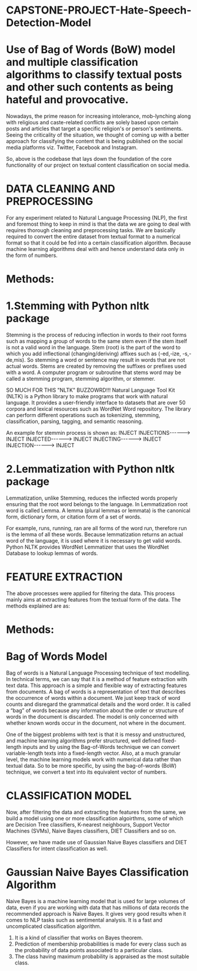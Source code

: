 # CAPSTONE-PROJECT-Hate-Speech-Detection-Model
# Use of Bag of Words (BoW) model and multiple classification algorithms to classify textual posts and other such contents as being hateful and provocative.

Nowadays, the prime reason for increasing intolerance, mob-lynching along with religious and caste-related conflicts are solely based upon certain posts and articles that target a specific
religion's or person's sentiments. Seeing the criticality of the situation, we thought of coming up with a better approach for classifying the content that is being published on the social media
platforms viz. Twitter, Facebook and Instagram.

So, above is the codebase that lays down the foundation of the core functionality of our project on textual content classification on social media.

# DATA CLEANING AND PREPROCESSING
For any experiment related to Natural Language Processing (NLP), the first and foremost thing to keep in mind is that the data we are going to deal with requires thorough cleaning and
preprocessing tasks. We are basically required to convert the entire dataset from textual format to a numerical format so that it could be fed into a certain classification algorithm.
Because machine learning algorithms deal with and hence understand data only in the form of numbers.

# Methods:

# 1.Stemming with Python nltk package
Stemming is the process of reducing inflection in words to their root forms such as mapping a group of words to the same stem even if the stem itself is not a valid word in the language.
Stem (root) is the part of the word to which you add inflectional (changing/deriving) affixes such as (-ed,-ize, -s,-de,mis). So stemming a word or sentence may result in words that are
not actual words. Stems are created by removing the suffixes or prefixes used with a word. A computer program or subroutine that stems word may be called a stemming program, stemming algorithm, or stemmer.

SO MUCH FOR THIS "NLTK" BUZZOWRD!!!
Natural Language Tool Kit (NLTK) is a Python library to make programs that work with natural language. It provides a user-friendly interface to datasets that are over 50 corpora and
lexical resources such as WordNet Word repository. The library can perform different operations such as tokenizing, stemming, classification, parsing, tagging, and semantic reasoning.

An example for stemmin process is shown as:
INJECT
INJECTIONS------> INJECT
INJECTED------> INJECT
INJECTING------> INJECT
INJECTION------> INJECT

# 2.Lemmatization with Python nltk package
Lemmatization, unlike Stemming, reduces the inflected words properly ensuring that the root word belongs to the language. In Lemmatization root word is called Lemma. A lemma (plural lemmas or lemmata)
is the canonical form, dictionary form, or citation form of a set of words.

For example, runs, running, ran are all forms of the word run, therefore run is the lemma of all these words. Because lemmatization returns an actual word of the language, it is used where it is necessary to get valid words.
Python NLTK provides WordNet Lemmatizer that uses the WordNet Database to lookup lemmas of words.

# FEATURE EXTRACTION
The above processes were applied for filtering the data. This process mainly aims at extracting features from the textual form of the data. The methods explained are as:

# Methods:

# Bag of Words Model
Bag of words is a Natural Language Processing technique of text modelling. In technical terms, we can say that it is a method of feature extraction with text data. This approach is a simple and flexible way of extracting features from documents.
A bag of words is a representation of text that describes the occurrence of words within a document. We just keep track of word counts and disregard the grammatical details and the word order. It is called a “bag” of words because any information
about the order or structure of words in the document is discarded. The model is only concerned with whether known words occur in the document, not where in the document.

One of the biggest problems with text is that it is messy and unstructured, and machine learning algorithms prefer structured, well defined fixed-length inputs and by using the Bag-of-Words technique we can convert variable-length texts into a fixed-length vector.
Also, at a much granular level, the machine learning models work with numerical data rather than textual data. So to be more specific, by using the bag-of-words (BoW) technique, we convert a text into its equivalent vector of numbers.

# CLASSIFICATION MODEL
Now, after filtering the data and extracting the features from the same, we build a model using one or more classification algoirthms, some of which are Decision Tree classifiers, K-nearest neighbours, Support Vector Machines (SVMs), Naive Bayes classifiers, DIET Classifiers and so on.

However, we have made use of Gaussian Naive Bayes classifiers and DIET Classifiers for intent classification as well.

# Gaussian Naive Bayes Classification Algorithm
Naive Bayes is a machine learning model that is used for large volumes of data, even if you are working with data that has millions of data records the recommended approach is Naive Bayes. It gives very good results when it comes to NLP tasks such as sentimental analysis. It is a fast
and uncomplicated classification algorithm. 
1. It is a kind of classifier that works on Bayes theorem. 
2. Prediction of membership probabilities is made for every class such as the probability of data points associated to a particular class. 
3. The class having maximum probability is appraised as the most suitable class. 
